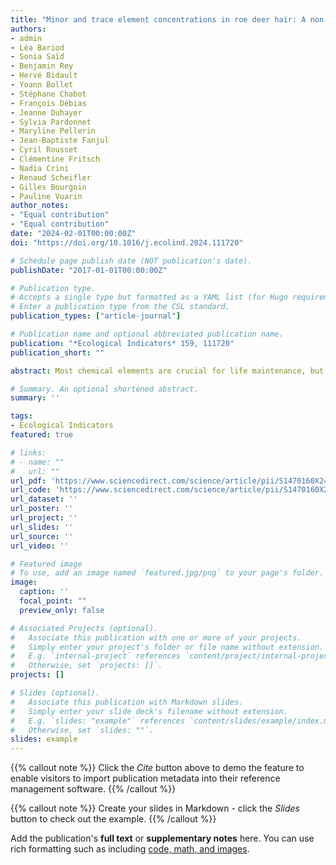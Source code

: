 ```yaml
---
title: "Minor and trace element concentrations in roe deer hair: A non-invasive method to define reference values in wildlife"
authors:
- admin
- Léa Bariod
- Sonia Saïd
- Benjamin Rey
- Hervé Bidault
- Yoann Bollet
- Stéphane Chabot
- François Débias
- Jeanne Duhayer
- Sylvia Pardonnet
- Maryline Pellerin
- Jean-Baptiste Fanjul
- Cyril Rousset
- Clémentine Fritsch
- Nadia Crini
- Renaud Scheifler
- Gilles Bourgoin
- Pauline Vuarin
author_notes:
- "Equal contribution"
- "Equal contribution"
date: "2024-02-01T00:00:00Z"
doi: "https://doi.org/10.1016/j.ecolind.2024.111720"

# Schedule page publish date (NOT publication's date).
publishDate: "2017-01-01T00:00:00Z"

# Publication type.
# Accepts a single type but formatted as a YAML list (for Hugo requirements).
# Enter a publication type from the CSL standard.
publication_types: ["article-journal"]

# Publication name and optional abbreviated publication name.
publication: "*Ecological Indicators* 159, 111720"
publication_short: ""

abstract: Most chemical elements are crucial for life maintenance, but the intake of non-essential elements or inadequate concentrations of essential ones can have major consequences on wildlife health. However, concentrations of minor and trace elements remain largely unknown in free-ranging animals. This study aimed to establish the first reference values for 22 essential (Ca, Co, Cr, Cu, Fe, K, Mg, Mn, Mo, Na, Ni, Se, Zn) and non-essential (Al, As, Cd, Hg, Pb, Sb, Sr, Ti, Tl) elements in roe deer hair (*Capreolus capreolus*), to assess the degree of covariation between elements, and to investigate how individual characteristics and environmental context influence minor and trace element profiles. To do so, 758 hair samples from 542 individuals were collected between 2016 and 2019 in five roe deer populations (i.e. Ain, Chizé, Châteauvillain-Arc-en-Barrois, Jura and Trois-Fontaines) inhabiting contrasted habitats in France. Compared to the scarce literature on minor and trace elements in roe deer hair, concentrations were generally lower, and correlations between elements were mostly positive. Element concentrations were also heterogeneously distributed among populations, with overall greater heterogeneity in two (i.e. Jura and Châteauvillain-Arc-en-Barrois) of the five populations, which could be explained by their specific environmental characteristics (e.g. vegetation, climate, altitude). Overall, minor and trace element concentrations did not differ according to age and sex. Further studies on element bioavailability are needed to clarify whether the observed heterogeneity of element concentrations in roe deer hair is primarily driven by individual or by geographical characteristics.

# Summary. An optional shortened abstract.
summary: ''

tags:
- Ecological Indicators
featured: true

# links:
# - name: ""
#   url: ""
url_pdf: 'https://www.sciencedirect.com/science/article/pii/S1470160X24001778/pdfft?md5=1cd262a352c90a7e6ef089570662810d&pid=1-s2.0-S1470160X24001778-main.pdf'
url_code: 'https://www.sciencedirect.com/science/article/pii/S1470160X24001778?via%3Dihub'
url_dataset: ''
url_poster: ''
url_project: ''
url_slides: ''
url_source: ''
url_video: ''

# Featured image
# To use, add an image named `featured.jpg/png` to your page's folder. 
image:
  caption: ''
  focal_point: ""
  preview_only: false

# Associated Projects (optional).
#   Associate this publication with one or more of your projects.
#   Simply enter your project's folder or file name without extension.
#   E.g. `internal-project` references `content/project/internal-project/index.md`.
#   Otherwise, set `projects: []`.
projects: []

# Slides (optional).
#   Associate this publication with Markdown slides.
#   Simply enter your slide deck's filename without extension.
#   E.g. `slides: "example"` references `content/slides/example/index.md`.
#   Otherwise, set `slides: ""`.
slides: example
---
```


{{% callout note %}}
Click the *Cite* button above to demo the feature to enable visitors to import publication metadata into their reference management software.
{{% /callout %}}

{{% callout note %}}
Create your slides in Markdown - click the *Slides* button to check out the example.
{{% /callout %}}

Add the publication's **full text** or **supplementary notes** here. You can use rich formatting such as including [code, math, and images](https://docs.hugoblox.com/content/writing-markdown-latex/).
